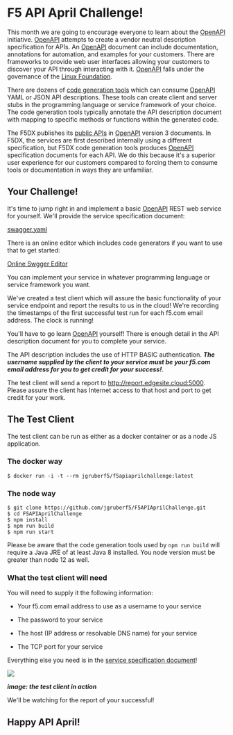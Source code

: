 # F5 API April Challenge!

This month we are going to encourage everyone to learn about the [OpenAPI]([https://www.openapis.org/](https://www.openapis.org/)) initiative. [OpenAPI](https://www.openapis.org/) attempts to create a vendor neutral description specification for APIs. An [OpenAPI]([https://www.openapis.org/](https://www.openapis.org/)) document can include documentation, annotations for automation, and examples for your customers. There are frameworks to provide web user interfaces allowing your customers to discover your API through interacting with it.  [OpenAPI](%5Bhttps://www.openapis.org/%5D(https://www.openapis.org/)) falls under the governance of the [Linux Foundation](https://www.linuxfoundation.org/).

There are dozens of [code generation tools](https://github.com/OpenAPITools/openapi-generator) which can consume [OpenAPI]([https://www.openapis.org](https://www.openapis.org)) YAML or JSON API descriptions. These tools can create client and server stubs in the programming language or service framework of your choice. The code generation tools typically annotate the API description document with mapping to specific methods or functions within the generated code.

The F5DX publishes its [public APIs](https://docs.cloud.f5.com/docs/api) in [OpenAPI]([[https://www.openapis.org](https://www.openapis.org)) version 3 documents. In F5DX, the services are first described internally using a different specification, but F5DX code generation tools produces [OpenAPI]([[https://www.openapis.org](https://www.openapis.org)) specification documents for each API. We do this because it's a superior user experience for our customers compared to forcing them to consume tools or documentation in ways they are unfamiliar. 

## Your Challenge!

It's time to jump right in and implement a basic [OpenAPI](https://www.openapis.org/) REST web service for yourself. We'll provide the service specification document:

[swagger.yaml](https://raw.githubusercontent.com/jgruberf5/F5APIAprilChallenge/main/swagger.yaml)

There is an online editor which includes code generators if you want to use that to get started:

[Online Swgger Editor](https://editor.swagger.io/?url=https://raw.githubusercontent.com/jgruberf5/F5APIAprilChallenge/main/swagger.yaml)

You can implement your service in whatever programming language or service framework you want.

We've created a test client which will assure the basic functionality of your service endpoint and report the results to us in the cloud! We're recording the timestamps of the first successful test run for each f5.com email address. The clock is running!

You'll have to go learn [OpenAPI](https://www.openapis.org/) yourself! There is enough detail in the API description document for you to complete your service. 

The API description includes the use of HTTP BASIC authentication. ***The username supplied by the client to your service must be your f5.com email address for you to get credit for your success!***. 

The test client will send a report to http://report.edgesite.cloud:5000. Please assure the client has Internet access to that host and port to get credit for your work.

## The Test Client

The test client can be run as either as a docker container or as a node JS application.

### The docker way

```
$ docker run -i -t --rm jgruberf5/f5apiaprilchallenge:latest
```

### The node way

```
$ git clone https://github.com/jgruberf5/F5APIAprilChallenge.git
$ cd F5APIAprilChallenge
$ npm install
$ npm run build
$ npm run start
```

Please be aware that the code generation tools used by `npm run build` will require a Java JRE of at least Java 8 installed. You node version must be
greater than node 12 as well.

### What the test client will need

You will need to supply it the following information:

* Your f5.com email address to use as a username to your service

* The password to your service

* The host (IP address or resolvable DNS name) for your service

* The TCP port for your service

Everything else you need is in the [service specification document](https://raw.githubusercontent.com/jgruberf5/F5APIAprilChallenge/main/swagger.yaml)! 


![](https://github.com/jgruberf5/F5APIAprilChallenge/raw/main/APIAprilChallenge.gif)

***image: the test client in action***

We'll be watching for the report of your successful!

## Happy API April!
